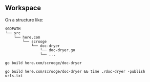 


## Workspace

On a structure like:

```
$GOPATH
└── src
    └── here.com
        └── scrooge
            └── doc-dryer
                └── doc-dryer.go
                └── ...
```

```
go build here.com/scrooge/doc-dryer

go build here.com/scrooge/doc-dryer && time ./doc-dryer -publish urls.txt
```

